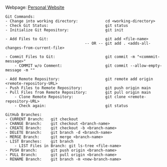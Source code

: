    Webpage: [Personal Website](https://dylanramdhan.github.io/dylanramdhan/)
   
    Git Commands:
    - Change into working directory:            cd <working-directory>
    - Check Git Status:                         git status
    - Initialize Git Repository:                git init
   
    - Add Files to Git:                         git add <file-name> 
                                       -- OR -- git add . <adds-all-changes-from-current-file>
   
    - Commit Files to Git:                      git commit -m "<commmit-message>"
        - COMMIT w/o Comment:                   git commit --allow-empty-message -m ""

    - Add Remote Repository:                    git remote add origin <remote-repository-URL>
    - Push Files to Remote Repository:          git push origin main
    - Pull Files from Remote Repository:        git pull origin main
        - Clone Remote Repository:              git clone <remote-repository-URL>
        - Check again:                          git status

    GitHub Branches:
    - CURRENT Branch:   git checkout
    - CHANGE Branch:    git checkout <branch-name>
    - CREATE Branch:    git checkout -b <branch-name>
    - DELETE Branch:    git branch -d <branch-name>
    - MERGE Branch:     git merge <branch-name>
    - LIST Branches:    git branch
        - LIST Files in Branch: git ls-tree <file-name>
    - PUSH Branch:      git push origin <branch-name>
    - PULL Branch:      git pull origin <branch-name>
    - RENAME Branch:    git branch -m <new-branch-name>

